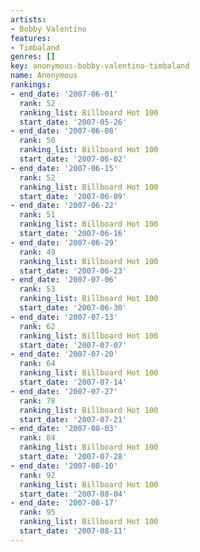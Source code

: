 ```yaml
---
artists:
- Bobby Valentino
features:
- Timbaland
genres: []
key: anonymous-bobby-valentino-timbaland
name: Anonymous
rankings:
- end_date: '2007-06-01'
  rank: 52
  ranking_list: Billboard Hot 100
  start_date: '2007-05-26'
- end_date: '2007-06-08'
  rank: 50
  ranking_list: Billboard Hot 100
  start_date: '2007-06-02'
- end_date: '2007-06-15'
  rank: 52
  ranking_list: Billboard Hot 100
  start_date: '2007-06-09'
- end_date: '2007-06-22'
  rank: 51
  ranking_list: Billboard Hot 100
  start_date: '2007-06-16'
- end_date: '2007-06-29'
  rank: 49
  ranking_list: Billboard Hot 100
  start_date: '2007-06-23'
- end_date: '2007-07-06'
  rank: 53
  ranking_list: Billboard Hot 100
  start_date: '2007-06-30'
- end_date: '2007-07-13'
  rank: 62
  ranking_list: Billboard Hot 100
  start_date: '2007-07-07'
- end_date: '2007-07-20'
  rank: 64
  ranking_list: Billboard Hot 100
  start_date: '2007-07-14'
- end_date: '2007-07-27'
  rank: 78
  ranking_list: Billboard Hot 100
  start_date: '2007-07-21'
- end_date: '2007-08-03'
  rank: 84
  ranking_list: Billboard Hot 100
  start_date: '2007-07-28'
- end_date: '2007-08-10'
  rank: 92
  ranking_list: Billboard Hot 100
  start_date: '2007-08-04'
- end_date: '2007-08-17'
  rank: 95
  ranking_list: Billboard Hot 100
  start_date: '2007-08-11'
---
```


